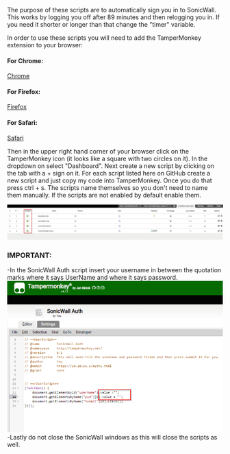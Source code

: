 The purpose of these scripts are to automatically sign you in to SonicWall. This works by logging you off after 89 minutes and then relogging you in. If you need it shorter or longer than that change the "timer" variable. 

In order to use these scripts you will need to add the TamperMonkey extension to your browser:
  #### For Chrome: 
  [Chrome](https://chrome.google.com/webstore/detail/tampermonkey/dhdgffkkebhmkfjojejmpbldmpobfkfo?hl=en)
  #### For Firefox: 
  [Firefox](https://addons.mozilla.org/en-US/firefox/addon/tampermonkey/)
  #### For Safari: 
  [Safari](https://www.tampermonkey.net/?browser=safari)

Then in the upper right hand corner of your browser click on the TamperMonkey icon (it looks like a square with two circles on it). In the dropdown on select "Dashboard". Next create a new script by clicking on the tab with a + sign on it. For each script listed here on GitHub create a new script and just copy my code into TamperMonkey. Once you do that press ctrl + s. The scripts name themselves so you don't need to name them manually. If the scripts are not enabled by default enable them.

![ScreenShot2](https://github.com/EmJay2020/TamperMonkey/blob/master/ScreenShots/2020-11-19%2014_37_52-Calculator.png)
 
### IMPORTANT: 
-In the SonicWall Auth script insert your username in between the quotation marks where it says UserName and where it says password.
![Screenshot1](https://github.com/EmJay2020/TamperMonkey/blob/master/ScreenShots/TMscript.png)
-Lastly do not close the SonicWall windows as this will close the scripts as well.

